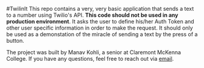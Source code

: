 #TwilinIt
This repo contains a very, very basic application that sends a text to a number using Twilio's API. **This code should not be used in any production environment**. It asks the user to define his/her Auth Token and other user specific information in order to make the request. It should only be used as a demonstation of the miracle of sending a text by the press of a button.

The project was built by Manav Kohli, a senior at Claremont McKenna College. If you have any questions, feel free to reach out via [email](mailto:manavk123@gmail.com).